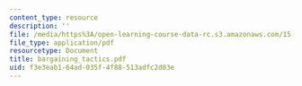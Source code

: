 ```yaml
---
content_type: resource
description: ''
file: /media/https%3A/open-learning-course-data-rc.s3.amazonaws.com/15-667-negotiation-and-conflict-management-spring-2001/f3e3eab164ad035f4f88513adfc2d03e_bargaining_tactics.pdf
file_type: application/pdf
resourcetype: Document
title: bargaining_tactics.pdf
uid: f3e3eab1-64ad-035f-4f88-513adfc2d03e
---
```

